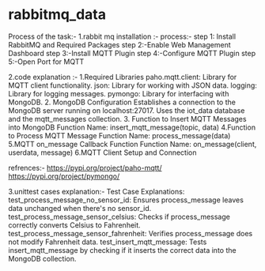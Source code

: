 # rabbitmq_data
Process of the task:-
1.rabbit mq installation :-
process:-
step 1: Install RabbitMQ and Required Packages
step 2:-Enable Web Management Dashboard
step 3:-Install MQTT Plugin
step 4:-Configure MQTT Plugin
step 5:-Open Port for MQTT

2.code explanation :-
1.Required Libraries
paho.mqtt.client: Library for MQTT client functionality.
json: Library for working with JSON data.
logging: Library for logging messages.
pymongo: Library for interfacing with MongoDB.
2. MongoDB Configuration
Establishes a connection to the MongoDB server running on localhost:27017.
Uses the iot_data database and the mqtt_messages collection.
3. Function to Insert MQTT Messages into MongoDB
   Function Name: insert_mqtt_message(topic, data)
4.Function to Process MQTT Message
  Function Name: process_message(data)
5.MQTT on_message Callback Function
  Function Name: on_message(client, userdata, message)
6.MQTT Client Setup and Connection


refrences:-
https://pypi.org/project/paho-mqtt/
https://pypi.org/project/pymongo/


3.unittest cases explanation:-
Test Case Explanations:
test_process_message_no_sensor_id:
Ensures process_message leaves data unchanged when there's no sensor_id.
test_process_message_sensor_celsius:
Checks if process_message correctly converts Celsius to Fahrenheit.
test_process_message_sensor_fahrenheit:
Verifies process_message does not modify Fahrenheit data.
test_insert_mqtt_message:
Tests insert_mqtt_message by checking if it inserts the correct data into the MongoDB collection.
